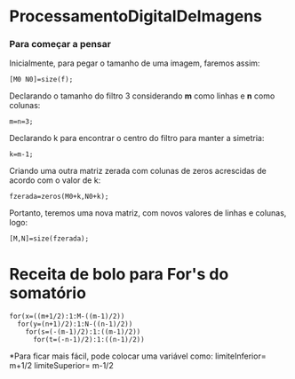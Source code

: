 # ProcessamentoDigitalDeImagens

### Para começar a pensar

Inicialmente, para pegar o tamanho de uma imagem, faremos assim:
```
[M0 N0]=size(f);
```
Declarando o tamanho do filtro 3 considerando **m** como linhas e **n** como colunas:
```
m=n=3;
```
Declarando k para encontrar o centro do filtro para manter a simetria:
```
k=m-1;
```
Criando uma outra matriz zerada com colunas de zeros acrescidas de acordo com o valor de k:

```
fzerada=zeros(M0+k,N0+k);
```
Portanto, teremos uma nova matriz, com novos valores de linhas e colunas, logo:
```
[M,N]=size(fzerada);
```


# Receita de bolo para For's do somatório
```
for(x=((m+1/2):1:M-((m-1)/2))
  for(y=(n+1)/2):1:N-((n-1)/2))
    for(s=(-(m-1)/2):1:((m-1)/2))
      for(t=(-n-1)/2):1:((n-1)/2))
```

 *Para ficar mais fácil, pode colocar uma variável como:
 limiteInferior= m+1/2
 limiteSuperior= m-1/2
